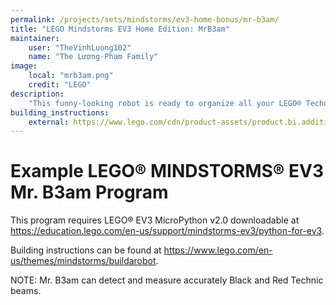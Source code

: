```yaml
---
permalink: /projects/sets/mindstorms/ev3-home-bonus/mr-b3am/
title: "LEGO Mindstorms EV3 Home Edition: MrB3am"
maintainer:
    user: "TheVinhLuong102"
    name: "The Lương-Phạm Family"
image:
    local: "mrb3am.png"
    credit: "LEGO"
description:
    "This funny-looking robot is ready to organize all your LEGO® Technic beams. Simply insert the beams into the machine, and MR B3AM will detect their color and size."
building_instructions:
    external: https://www.lego.com/cdn/product-assets/product.bi.additional.extra.pdf/31313_X_MR%20B3AM.pdf
---
```


# Example LEGO® MINDSTORMS® EV3 Mr. B3am Program

This program requires LEGO® EV3 MicroPython v2.0 downloadable at https://education.lego.com/en-us/support/mindstorms-ev3/python-for-ev3.

Building instructions can be found at https://www.lego.com/en-us/themes/mindstorms/buildarobot.

NOTE: Mr. B3am can detect and measure accurately Black and Red Technic beams.
